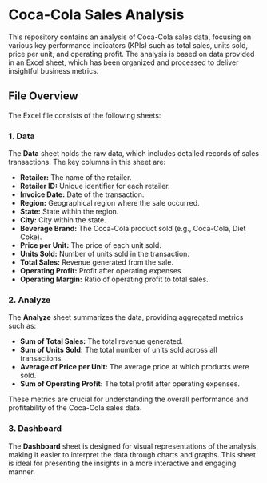 # Coca-Cola Sales Analysis

This repository contains an analysis of Coca-Cola sales data, focusing on various key performance indicators (KPIs) such as total sales, units sold, price per unit, and operating profit. The analysis is based on data provided in an Excel sheet, which has been organized and processed to deliver insightful business metrics.

## File Overview

The Excel file consists of the following sheets:


### 1. Data
The **Data** sheet holds the raw data, which includes detailed records of sales transactions. The key columns in this sheet are:

- **Retailer:** The name of the retailer.
- **Retailer ID:** Unique identifier for each retailer.
- **Invoice Date:** Date of the transaction.
- **Region:** Geographical region where the sale occurred.
- **State:** State within the region.
- **City:** City within the state.
- **Beverage Brand:** The Coca-Cola product sold (e.g., Coca-Cola, Diet Coke).
- **Price per Unit:** The price of each unit sold.
- **Units Sold:** Number of units sold in the transaction.
- **Total Sales:** Revenue generated from the sale.
- **Operating Profit:** Profit after operating expenses.
- **Operating Margin:** Ratio of operating profit to total sales.

### 2. Analyze
The **Analyze** sheet summarizes the data, providing aggregated metrics such as:

- **Sum of Total Sales:** The total revenue generated.
- **Sum of Units Sold:** The total number of units sold across all transactions.
- **Average of Price per Unit:** The average price at which products were sold.
- **Sum of Operating Profit:** The total profit after operating expenses.

These metrics are crucial for understanding the overall performance and profitability of the Coca-Cola sales data.

### 3. Dashboard
The **Dashboard** sheet is designed for visual representations of the analysis, making it easier to interpret the data through charts and graphs. This sheet is ideal for presenting the insights in a more interactive and engaging manner.

